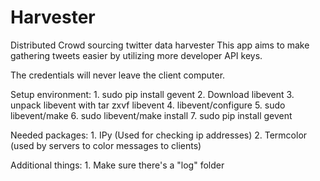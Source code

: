 Harvester
=========

Distributed Crowd sourcing twitter data harvester
This app aims to make gathering tweets easier by utilizing more developer API keys. 

The credentials will never leave the client computer. 

Setup environment:
	1. sudo pip install gevent
	2. Download libevent
	3. unpack libevent with tar zxvf libevent
	4. libevent/configure
	5. sudo libevent/make
	6. sudo libevent/make install
	7. sudo pip install gevent

Needed packages:
	1. IPy (Used for checking ip addresses)
	2. Termcolor (used by servers to color messages to clients)

Additional things:
	1. Make sure there's a "log" folder
	
